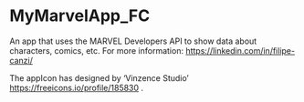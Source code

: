 # MyMarvelApp_FC
 An app that uses the MARVEL Developers API to show data about characters, comics, etc.
 For more information: https://linkedin.com/in/filipe-canzi/
 
 The appIcon has designed by ‘Vinzence Studio’ https://freeicons.io/profile/185830 .
